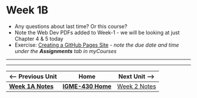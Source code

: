 # Week 1B

- Any questions about last time? Or this course?
- Note the Web Dev PDFs added to Week-1 - we will be looking at just Chapter 4 & 5 today
- Exercise: [Creating a GitHub Pages Site](../exercises/github-pages-site.md) - *note the due date and time under the **Assignments** tab in myCourses*


---
---

| <-- Previous Unit | Home | Next Unit -->
| --- | --- | --- 
|  [**Week 1A Notes**](1A.md)  |  [**IGME-430 Home**](../) | [Week 2 Notes](2.md)
